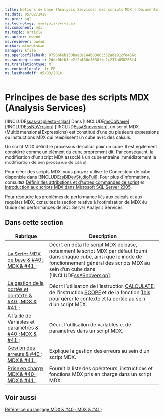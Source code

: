 ```yaml
---
title: Notions de base (Analysis Services) des scripts MDX | Documents Microsoft
ms.date: 05/02/2018
ms.prod: sql
ms.technology: analysis-services
ms.component: mdx
ms.topic: article
ms.author: owend
ms.reviewer: owend
author: minewiskan
manager: kfile
ms.openlocfilehash: 07966beb130bae8e144b0380c332ade91cfe466c
ms.sourcegitcommit: 2ddc0bfb3ce2f2b160e3638f1c2c237a898263f4
ms.translationtype: MT
ms.contentlocale: fr-FR
ms.lasthandoff: 05/03/2018
---
```

# <a name="mdx-scripting-fundamentals-analysis-services"></a>Principes de base des scripts MDX (Analysis Services)
[!INCLUDE[ssas-appliesto-sqlas](../../../includes/ssas-appliesto-sqlas.md)]
  Dans [!INCLUDE[msCoName](../../../includes/msconame-md.md)] [!INCLUDE[ssNoVersion](../../../includes/ssnoversion-md.md)] [!INCLUDE[ssASnoversion](../../../includes/ssasnoversion-md.md)], un script MDX (Multidimensional Expressions) est constitué d’une ou plusieurs expressions ou instructions MDX qui remplissent un cube avec des calculs.  
  
 Un script MDX définit le processus de calcul pour un cube. Il est également considéré comme un élément du cube proprement dit. Par conséquent, la modification d'un script MDX associé à un cube entraîne immédiatement la modification de son processus de calcul.  
  
 Pour créer des scripts MDX, vous pouvez utiliser le Concepteur de cube disponible dans [!INCLUDE[ssBIDevStudioFull](../../../includes/ssbidevstudiofull-md.md)]. Pour plus d’informations, consultez [Définir des attributions et d’autres commandes de script](../../../analysis-services/multidimensional-models/define-assignments-and-other-script-commands.md) et [Introduction aux scripts MDX dans Microsoft SQL Server 2005](http://go.microsoft.com/fwlink/?LinkId=81892).  
  
 Pour résoudre les problèmes de performance liés aux calculs et aux requêtes MDX, consultez la section relative à l’optimisation de MDX du [Guide des performances de SQL Server Analysis Services](http://go.microsoft.com/fwlink/p/?LinkId=399050).  
  
## <a name="in-this-section"></a>Dans cette section  
  
|Rubrique|Description|  
|-----------|-----------------|  
|[Le Script MDX de base & #40 ; MDX & #41 ;](../../../analysis-services/multidimensional-models/mdx/the-basic-mdx-script-mdx.md)|Décrit en détail le script MDX de base, notamment le script MDX par défaut fourni dans chaque cube, ainsi que le mode de fonctionnement général des scripts MDX au sein d’un cube dans [!INCLUDE[ssASnoversion](../../../includes/ssasnoversion-md.md)].|  
|[La gestion de la portée et contexte & #40 ; MDX & #41 ;](../../../analysis-services/multidimensional-models/mdx/managing-scope-and-context-mdx.md)|Décrit l’utilisation de l’instruction [CALCULATE](../../../mdx/mdx-scripting-calculate.md), de l’instruction [SCOPE](../../../mdx/mdx-scripting-scope.md) et de la fonction [This](../../../mdx/this-mdx.md) pour gérer le contexte et la portée au sein d’un script MDX.|  
|[À l’aide de Variables et paramètres & #40 ; MDX & #41 ;](../../../analysis-services/multidimensional-models/mdx/using-variables-and-parameters-mdx.md)|Décrit l'utilisation de variables et de paramètres dans un script MDX.|  
|[Gestion des erreurs & #40 ; MDX & #41 ;](../../../analysis-services/multidimensional-models/mdx/error-handling-mdx.md)|Explique la gestion des erreurs au sein d'un script MDX.|  
|[Prise en charge MDX & #40 ; MDX & #41 ;](../../../analysis-services/multidimensional-models/mdx/supported-mdx-mdx.md)|Fournit la liste des opérateurs, instructions et fonctions MDX pris en charge dans un script MDX.|  
  
## <a name="see-also"></a>Voir aussi  
 [Référence du langage MDX & #40 ; MDX & #41 ;](../../../mdx/mdx-language-reference-mdx.md)  
  
  
